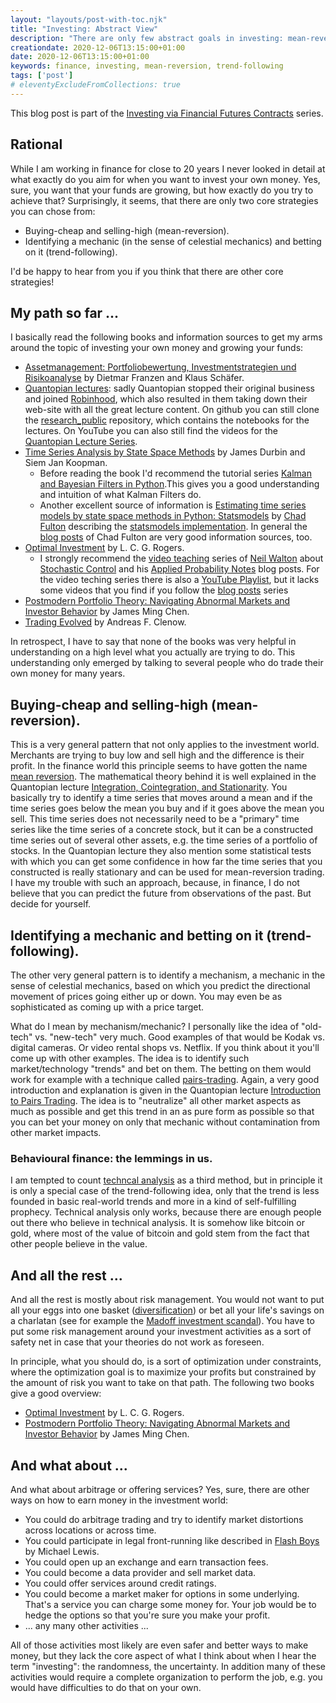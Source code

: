 ```yaml
---
layout: "layouts/post-with-toc.njk"
title: "Investing: Abstract View"
description: "There are only few abstract goals in investing: mean-reversion, trend-following."
creationdate: 2020-12-06T13:15:00+01:00
date: 2020-12-06T13:15:00+01:00
keywords: finance, investing, mean-reversion, trend-following
tags: ['post']
# eleventyExcludeFromCollections: true
---
```


This blog post is part of the [Investing via Financial Futures Contracts](../series-futures-investing) series.

## Rational

While I am working in finance for close to 20 years I never looked in detail at what exactly do you aim for when you want to invest your own
money. Yes, sure, you want that your funds are growing, but how exactly do you try to achieve that? Surprisingly, it seems, that there are only two
core strategies you can chose from:

* Buying-cheap and selling-high (mean-reversion).
* Identifying a mechanic (in the sense of celestial mechanics) and betting on it (trend-following).

I'd be happy to hear from you if you think that there are other core strategies!

## My path so far ...

I basically read the following books and information sources to get my arms around the topic of investing your own money and growing your funds:

* [Assetmanagement: Portfoliobewertung, Investmentstrategien und Risikoanalyse](https://www.amazon.de/-/en/gp/product/379103829X/) by Dietmar Franzen and Klaus Schäfer.
* [Quantopian lectures](https://github.com/quantopian/research_public): sadly Quantopian stopped their original business and joined
  [Robinhood](https://www.benzinga.com/fintech/20/11/18242600/quantopian-joins-robinhood-to-democratize-finance-for-all), which also resulted in them
  taking down their web-site with all the great lecture content. On github you can still clone the
  [research_public](https://github.com/quantopian/research_public) repository, which contains the notebooks for the lectures. On YouTube you can also
  still find the videos for the [Quantopian Lecture Series](https://youtube.com/playlist?list=PLRFLF1OxMm_UL7WUWM31iynp0jMVf_vLW).
* [Time Series Analysis by State Space Methods](https://www.amazon.de/-/en/gp/product/019964117X) by James Durbin and Siem Jan Koopman.
  * Before reading the book I'd recommend the tutorial series [Kalman and Bayesian Filters in
    Python](https://nbviewer.jupyter.org/github/rlabbe/Kalman-and-Bayesian-Filters-in-Python/blob/master/table_of_contents.ipynb).This gives you a good understanding and intuition of what Kalman Filters do.
  * Another excellent source of information is [Estimating time series models by state space methods in Python:
    Statsmodels](http://www.chadfulton.com/research.html) by [Chad Fulton](https://github.com/ChadFulton/fulton_statsmodels_2017) describing the
    [statsmodels implementation](https://www.statsmodels.org/stable/statespace.html#statespace). In general the [blog
    posts](http://www.chadfulton.com/topics.html) of Chad Fulton are very good information sources, too.
* [Optimal Investment](https://www.amazon.de/-/en/L-C-G-Rogers/dp/3642352014) by L. C. G. Rogers.
  * I strongly recommend the [video teaching](https://appliedprobability.blog/category/control-for-finance/page/2/) series of [Neil
    Walton](https://sites.google.com/site/neilwaltonswebsite/home) about [Stochastic
    Control](https://appliedprobability.files.wordpress.com/2020/05/stochastic_control_2020_may.pdf) and his [Applied Probability
    Notes](https://appliedprobability.blog/index) blog posts. For the video teching series there is also a [YouTube
    Playlist](https://www.youtube.com/playlist?list=PLGboZ4litMr_TOwUANH-s-uFnczzy2uuW), but it lacks some videos that you find if you follow the
    [blog posts](https://appliedprobability.blog/category/control-for-finance/page/2/) series
* [Postmodern Portfolio Theory: Navigating Abnormal Markets and Investor Behavior](https://www.amazon.de/-/en/James-Ming-Chen/dp/1137544635) by James Ming Chen.
* [Trading Evolved](https://www.amazon.de/-/en/Andreas-F-Clenow/dp/109198378X) by Andreas F. Clenow.

In retrospect, I have to say that none of the books was very helpful in understanding on a high level what you actually are trying to do. This
understanding only emerged by talking to several people who do trade their own money for many years.

## Buying-cheap and selling-high (mean-reversion).

This is a very general pattern that not only applies to the investment world. Merchants are trying to buy low and sell high and the difference is
their profit. In the finance world this principle seems to have gotten the name [mean
reversion](https://en.wikipedia.org/wiki/Mean_reversion_(finance)). The mathematical theory behind it is well explained in the Quantopian lecture
[Integration, Cointegration, and
Stationarity](https://nbviewer.jupyter.org/github/quantopian/research_public/blob/master/notebooks/lectures/Integration_Cointegration_and_Stationarity/notebook.ipynb). You
basically try to identify a time series that moves around a mean and if the time series goes below the mean you buy and if it goes above the mean you
sell. This time series does not necessarily need to be a "primary" time series like the time series of a concrete stock, but it can be a constructed
time series out of several other assets, e.g. the time series of a portfolio of stocks. In the Quantopian lecture they also mention some statistical
tests with which you can get some confidence in how far the time series that you constructed is really stationary and can be used for mean-reversion
trading. I have my trouble with such an approach, because, in finance, I do not believe that you can predict the future from observations of the
past. But decide for yourself.

## Identifying a mechanic and betting on it (trend-following).

The other very general pattern is to identify a mechanism, a mechanic in the sense of celestial mechanics, based on which you predict the directional
movement of prices going either up or down. You may even be as sophisticated as coming up with a price target.

What do I mean by mechanism/mechanic? I personally like the idea of "old-tech" vs. "new-tech" very much. Good examples of that would be Kodak
vs. digital cameras. Or video rental shops vs. Netflix. If you think about it you'll come up with other examples. The idea is to identify such
market/technology "trends" and bet on them. The betting on them would work for example with a technique called
[pairs-trading](https://en.wikipedia.org/wiki/Pairs_trade). Again, a very good introduction and explanation is given in the Quantopian lecture
[Introduction to Pairs
Trading](https://nbviewer.jupyter.org/github/quantopian/research_public/blob/master/notebooks/lectures/Introduction_to_Pairs_Trading/notebook.ipynb). The
idea is to "neutralize" all other market aspects as much as possible and get this trend in an as pure form as possible so that you can bet your money
on only that mechanic without contamination from other market impacts.

### Behavioural finance: the lemmings in us.

I am tempted to count [techncal analysis](https://en.wikipedia.org/wiki/Technical_analysis) as a third method, but in principle it is only a special
case of the trend-following idea, only that the trend is less founded in basic real-world trends and more in a kind of self-fulfilling
prophecy. Technical analysis only works, because there are enough people out there who believe in technical analysis. It is somehow like bitcoin or
gold, where most of the value of bitcoin and gold stem from the fact that other people believe in the value.

## And all the rest ...

And all the rest is mostly about risk management. You would not want to put all your eggs into one basket
([diversification](https://en.wikipedia.org/wiki/Diversification_(finance))) or bet all your life's savings on a charlatan (see for example the
[Madoff investment scandal](https://en.wikipedia.org/wiki/Madoff_investment_scandal)). You have to put some risk management around your investment
activities as a sort of safety net in case that your theories do not work as foreseen. 

In principle, what you should do, is a sort of optimization under constraints, where the optimization goal is to maximize your profits but constrained
by the amount of risk you want to take on that path. The following two books give a good overview:

* [Optimal Investment](https://www.amazon.de/-/en/L-C-G-Rogers/dp/3642352014) by L. C. G. Rogers.
* [Postmodern Portfolio Theory: Navigating Abnormal Markets and Investor Behavior](https://www.amazon.de/-/en/James-Ming-Chen/dp/1137544635) by James Ming Chen.

## And what about ...

And what about arbitrage or offering services? Yes, sure, there are other ways on how to earn money in the investment world:

* You could do arbitrage trading and try to identify market distortions across locations or across time.
* You could participate in legal front-running like described in [Flash Boys](https://www.amazon.de/-/en/Michael-Lewis/dp/0393351599) by Michael Lewis.
* You could open up an exchange and earn transaction fees.
* You could become a data provider and sell market data.
* You could offer services around credit ratings.
* You could become a market maker for options in some underlying. That's a service you can charge some money for. Your job would be to hedge the
  options so that you're sure you make your profit.
* ... any many other activities ...

All of those activities most likely are even safer and better ways to make money, but they lack the core aspect of what I think about when I hear the
term "investing": the randomness, the uncertainty. In addition many of these activities would require a complete organization to perform the job,
e.g. you would have difficulties to do that on your own.
